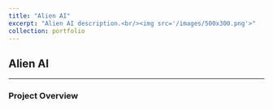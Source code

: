 ```yaml
---
title: "Alien AI"
excerpt: "Alien AI description.<br/><img src='/images/500x300.png'>"
collection: portfolio
---
```


## **Alien AI**

---
### **Project Overview**
